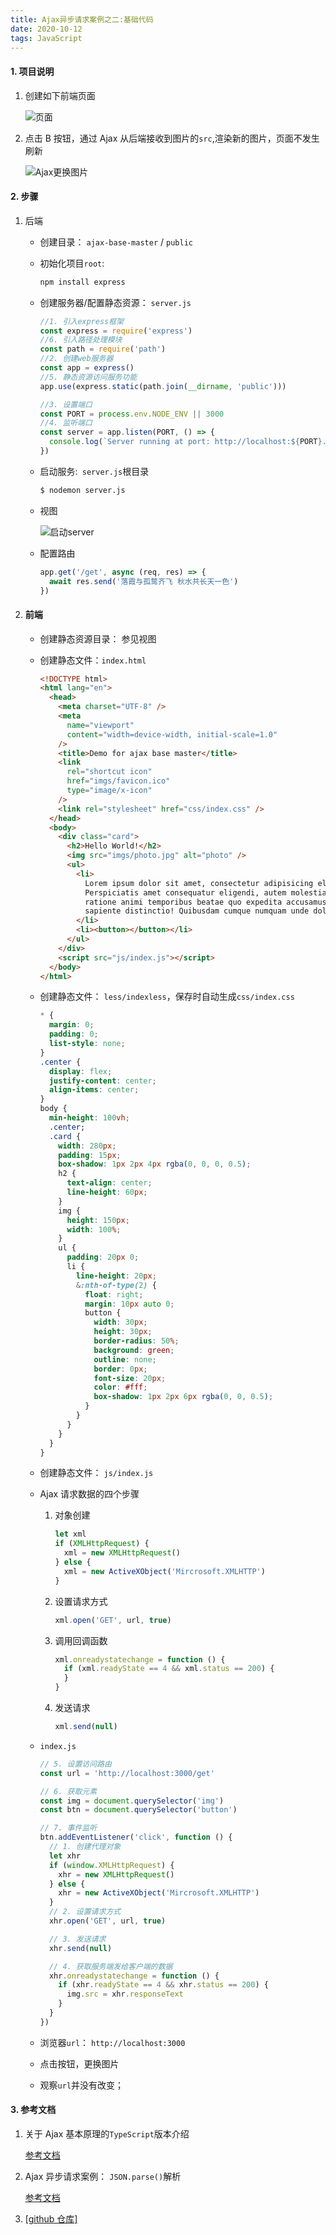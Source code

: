 ```yaml
---
title: Ajax异步请求案例之二:基础代码
date: 2020-10-12
tags: JavaScript
---
```


#### 1. 项目说明

1. 创建如下前端页面

   ![页面](https://s1.ax1x.com/2020/10/16/0bJuKf.png)

2. 点击 B 按钮，通过 Ajax 从后端接收到图片的`src`,渲染新的图片，页面不发生刷新

   ![Ajax更换图片](https://s1.ax1x.com/2020/10/16/0bJmxP.png)

#### 2. 步骤

1. 后端

   - 创建目录： `ajax-base-master` / `public`

   - 初始化项目`root`:

     ```bash
     npm install express
     ```

   - 创建服务器/配置静态资源： `server.js`

     ```js
     //1. 引入express框架
     const express = require('express')
     //6. 引入路径处理模块
     const path = require('path')
     //2. 创建web服务器
     const app = express()
     //5. 静态资源访问服务功能
     app.use(express.static(path.join(__dirname, 'public')))

     //3. 设置端口
     const PORT = process.env.NODE_ENV || 3000
     //4. 监听端口
     const server = app.listen(PORT, () => {
       console.log(`Server running at port: http://localhost:${PORT}...`)
     })
     ```

   - 启动服务:` server.js`根目录

     ```bash
     $ nodemon server.js
     ```

   - 视图

     ![启动server](https://s1.ax1x.com/2020/10/16/0bNVPJ.png)

   - 配置路由

     ```js
     app.get('/get', async (req, res) => {
       await res.send('落霞与孤鹜齐飞 秋水共长天一色')
     })
     ```

2. #### 前端

   - 创建静态资源目录： 参见视图

   - 创建静态文件：`index.html`

     ```html
     <!DOCTYPE html>
     <html lang="en">
       <head>
         <meta charset="UTF-8" />
         <meta
           name="viewport"
           content="width=device-width, initial-scale=1.0"
         />
         <title>Demo for ajax base master</title>
         <link
           rel="shortcut icon"
           href="imgs/favicon.ico"
           type="image/x-icon"
         />
         <link rel="stylesheet" href="css/index.css" />
       </head>
       <body>
         <div class="card">
           <h2>Hello World!</h2>
           <img src="imgs/photo.jpg" alt="photo" />
           <ul>
             <li>
               Lorem ipsum dolor sit amet, consectetur adipisicing elit.
               Perspiciatis amet consequatur eligendi, autem molestias nostrum
               ratione animi temporibus beatae quo expedita accusamus delectus
               sapiente distinctio! Quibusdam cumque numquam unde dolorem.
             </li>
             <li><button></button></li>
           </ul>
         </div>
         <script src="js/index.js"></script>
       </body>
     </html>
     ```

   - 创建静态文件： `less/indexless`，保存时自动生成`css/index.css`

     ```css
     * {
       margin: 0;
       padding: 0;
       list-style: none;
     }
     .center {
       display: flex;
       justify-content: center;
       align-items: center;
     }
     body {
       min-height: 100vh;
       .center;
       .card {
         width: 280px;
         padding: 15px;
         box-shadow: 1px 2px 4px rgba(0, 0, 0, 0.5);
         h2 {
           text-align: center;
           line-height: 60px;
         }
         img {
           height: 150px;
           width: 100%;
         }
         ul {
           padding: 20px 0;
           li {
             line-height: 20px;
             &:nth-of-type(2) {
               float: right;
               margin: 10px auto 0;
               button {
                 width: 30px;
                 height: 30px;
                 border-radius: 50%;
                 background: green;
                 outline: none;
                 border: 0px;
                 font-size: 20px;
                 color: #fff;
                 box-shadow: 1px 2px 6px rgba(0, 0, 0.5);
               }
             }
           }
         }
       }
     }
     ```

   - 创建静态文件： `js/index.js`

   - Ajax 请求数据的四个步骤

     1. 对象创建

        ```js
        let xml
        if (XMLHttpRequest) {
          xml = new XMLHttpRequest()
        } else {
          xml = new ActiveXObject('Mircrosoft.XMLHTTP')
        }
        ```

     2. 设置请求方式

        ```js
        xml.open('GET', url, true)
        ```

     3. 调用回调函数

        ```js
        xml.onreadystatechange = function () {
          if (xml.readyState == 4 && xml.status == 200) {
          }
        }
        ```

     4. 发送请求

        ```js
        xml.send(null)
        ```

   - `index.js`

     ```js
     // 5. 设置访问路由
     const url = 'http://localhost:3000/get'

     // 6. 获取元素
     const img = document.querySelector('img')
     const btn = document.querySelector('button')

     // 7. 事件监听
     btn.addEventListener('click', function () {
       // 1. 创建代理对象
       let xhr
       if (window.XMLHttpRequest) {
         xhr = new XMLHttpRequest()
       } else {
         xhr = new ActiveXObject('Mircrosoft.XMLHTTP')
       }
       // 2. 设置请求方式
       xhr.open('GET', url, true)

       // 3. 发送请求
       xhr.send(null)

       // 4. 获取服务端发给客户端的数据
       xhr.onreadystatechange = function () {
         if (xhr.readyState == 4 && xhr.status == 200) {
           img.src = xhr.responseText
         }
       }
     })
     ```

   - 浏览器`url`： `http://localhost:3000`
   - 点击按钮，更换图片
   - 观察`url`并没有改变；

#### 3. 参考文档

1. 关于 Ajax 基本原理的`TypeScript`版本介绍

   [参考文档]()

2. Ajax 异步请求案例： `JSON.parse()`解析

   [参考文档](https://web-oyster.github.io/2020/10/12/JavaScript/Ajax/Ajax%E5%BC%82%E6%AD%A5%E8%AF%B7%E6%B1%82%E6%A1%88%E4%BE%8B%20-%20Git%20JSON%E8%A7%A3%E6%9E%90/)

3. [[github 仓库]](https://github.com/web-oyster/ajax-base-master)
